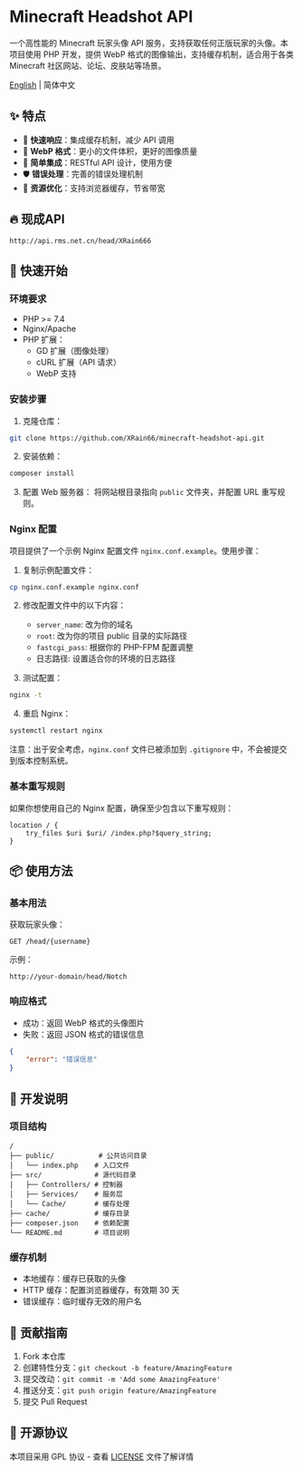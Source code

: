 # Minecraft Headshot API

一个高性能的 Minecraft 玩家头像 API 服务，支持获取任何正版玩家的头像。本项目使用 PHP 开发，提供 WebP 格式的图像输出，支持缓存机制，适合用于各类 Minecraft 社区网站、论坛、皮肤站等场景。

[English](README_EN.md) | 简体中文

## ✨ 特点

- 🚀 **快速响应**：集成缓存机制，减少 API 调用
- 🎨 **WebP 格式**：更小的文件体积，更好的图像质量
- 🔧 **简单集成**：RESTful API 设计，使用方便
- 🛡️ **错误处理**：完善的错误处理机制
- 💾 **资源优化**：支持浏览器缓存，节省带宽

## 🔥 现成API

`http://api.rms.net.cn/head/XRain666`

## 🚀 快速开始

### 环境要求

- PHP >= 7.4
- Nginx/Apache
- PHP 扩展：
  - GD 扩展（图像处理）
  - cURL 扩展（API 请求）
  - WebP 支持

### 安装步骤

1. 克隆仓库：
```bash
git clone https://github.com/XRain66/minecraft-headshot-api.git
```

2. 安装依赖：
```bash
composer install
```

3. 配置 Web 服务器：
将网站根目录指向 `public` 文件夹，并配置 URL 重写规则。

### Nginx 配置

项目提供了一个示例 Nginx 配置文件 `nginx.conf.example`。使用步骤：

1. 复制示例配置文件：
```bash
cp nginx.conf.example nginx.conf
```

2. 修改配置文件中的以下内容：
   - `server_name`: 改为你的域名
   - `root`: 改为你的项目 public 目录的实际路径
   - `fastcgi_pass`: 根据你的 PHP-FPM 配置调整
   - 日志路径: 设置适合你的环境的日志路径

3. 测试配置：
```bash
nginx -t
```

4. 重启 Nginx：
```bash
systemctl restart nginx
```

注意：出于安全考虑，`nginx.conf` 文件已被添加到 `.gitignore` 中，不会被提交到版本控制系统。

### 基本重写规则

如果你想使用自己的 Nginx 配置，确保至少包含以下重写规则：

```nginx
location / {
    try_files $uri $uri/ /index.php?$query_string;
}
```

## 📦 使用方法

### 基本用法

获取玩家头像：
```
GET /head/{username}
```

示例：
```
http://your-domain/head/Notch
```

### 响应格式

- 成功：返回 WebP 格式的头像图片
- 失败：返回 JSON 格式的错误信息
```json
{
    "error": "错误信息"
}
```

## 🔨 开发说明

### 项目结构

```
/
├── public/           # 公共访问目录
│   └── index.php    # 入口文件
├── src/             # 源代码目录
│   ├── Controllers/ # 控制器
│   ├── Services/    # 服务层
│   └── Cache/       # 缓存处理
├── cache/           # 缓存目录
├── composer.json    # 依赖配置
└── README.md        # 项目说明
```

### 缓存机制

- 本地缓存：缓存已获取的头像
- HTTP 缓存：配置浏览器缓存，有效期 30 天
- 错误缓存：临时缓存无效的用户名


## 🤝 贡献指南

1. Fork 本仓库
2. 创建特性分支：`git checkout -b feature/AmazingFeature`
3. 提交改动：`git commit -m 'Add some AmazingFeature'`
4. 推送分支：`git push origin feature/AmazingFeature`
5. 提交 Pull Request

## 📄 开源协议

本项目采用 GPL 协议 - 查看 [LICENSE](LICENSE) 文件了解详情